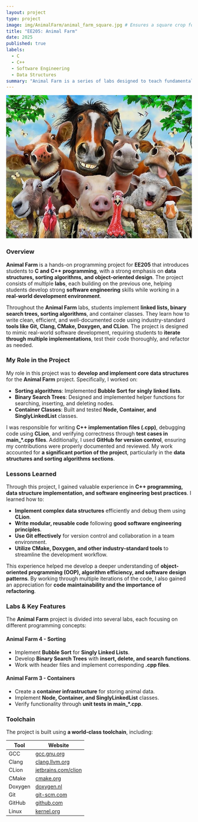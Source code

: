 ```yaml
---
layout: project
type: project
image: img/AnimalFarm/animal_farm_square.jpg # Ensures a square crop for home screen
title: "EE205: Animal Farm"
date: 2025
published: true
labels:
  - C
  - C++
  - Software Engineering
  - Data Structures
summary: "Animal Farm is a series of labs designed to teach fundamental C and C++ programming, emphasizing data structures, sorting algorithms, and software engineering practices."
---
```


<img class="img-full" src="../img/AnimalFarm/animal_farm_full.jpg">

### Overview  
**Animal Farm** is a hands-on programming project for **EE205** that introduces students to **C and C++ programming**, with a strong emphasis on **data structures, sorting algorithms, and object-oriented design**. The project consists of multiple **labs**, each building on the previous one, helping students develop strong **software engineering** skills while working in a **real-world development environment**.

Throughout the **Animal Farm** labs, students implement **linked lists, binary search trees, sorting algorithms**, and container classes. They learn how to write clean, efficient, and well-documented code using industry-standard **tools like Git, Clang, CMake, Doxygen, and CLion**. The project is designed to mimic real-world software development, requiring students to **iterate through multiple implementations**, test their code thoroughly, and refactor as needed.

### My Role in the Project  
My role in this project was to **develop and implement core data structures** for the **Animal Farm** project. Specifically, I worked on:
- **Sorting algorithms**: Implemented **Bubble Sort for singly linked lists**.
- **Binary Search Trees**: Designed and implemented helper functions for searching, inserting, and deleting nodes.
- **Container Classes**: Built and tested **Node, Container, and SinglyLinkedList** classes.

I was responsible for writing **C++ implementation files (.cpp)**, debugging code using **CLion**, and verifying correctness through **test cases in main_*.cpp files**. Additionally, I used **GitHub for version control**, ensuring my contributions were properly documented and reviewed. My work accounted for **a significant portion of the project**, particularly in the **data structures and sorting algorithms sections**.

### Lessons Learned  
Through this project, I gained valuable experience in **C++ programming, data structure implementation, and software engineering best practices**. I learned how to:
- **Implement complex data structures** efficiently and debug them using **CLion**.
- **Write modular, reusable code** following **good software engineering principles**.
- **Use Git effectively** for version control and collaboration in a team environment.
- **Utilize CMake, Doxygen, and other industry-standard tools** to streamline the development workflow.

This experience helped me develop a deeper understanding of **object-oriented programming (OOP), algorithm efficiency, and software design patterns**. By working through multiple iterations of the code, I also gained an appreciation for **code maintainability and the importance of refactoring**.

### Labs & Key Features  
The **Animal Farm** project is divided into several labs, each focusing on different programming concepts:

#### **Animal Farm 4 - Sorting**
- Implement **Bubble Sort** for **Singly Linked Lists**.
- Develop **Binary Search Trees** with **insert, delete, and search functions**.
- Work with header files and implement corresponding **.cpp files**.

#### **Animal Farm 3 - Containers**
- Create a **container infrastructure** for storing animal data.
- Implement **Node, Container, and SinglyLinkedList** classes.
- Verify functionality through **unit tests in main_*.cpp**.

### Toolchain  
The project is built using **a world-class toolchain**, including:

| Tool | Website |
|------|---------|
| GCC | [gcc.gnu.org](https://gcc.gnu.org) |
| Clang | [clang.llvm.org](https://clang.llvm.org) |
| CLion | [jetbrains.com/clion](https://jetbrains.com/clion) |
| CMake | [cmake.org](https://cmake.org) |
| Doxygen | [doxygen.nl](https://doxygen.nl) |
| Git | [git-scm.com](https://git-scm.com) |
| GitHub | [github.com](https://github.com) |
| Linux | [kernel.org](https://kernel.org) |

